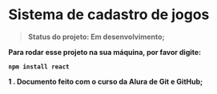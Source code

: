 <h1> Sistema de cadastro de <strong> jogos </h1>

>Status do projeto: Em desenvolvimento;

Para rodar esse projeto na sua máquina, por favor digite: 

```
npm install react
```
                 
  <p>1 . Documento feito com o curso da Alura de Git e GitHub; </p>
